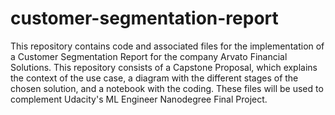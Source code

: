 # customer-segmentation-report
This repository contains code and associated files for the implementation of a Customer Segmentation Report for the company Arvato Financial Solutions. This repository consists of a Capstone Proposal, which explains the context of the use case, a diagram with the different stages of the chosen solution, and a notebook with the coding. These files will be used to complement Udacity's ML Engineer Nanodegree Final Project.
